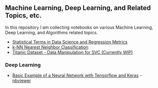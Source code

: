 ## Machine Learning, Deep Learning, and Related Topics, etc.

In this repository I am collecting notebooks on various Machine Learning, Deep Learning, and Algorithms related topics.

* [Statistical Terms in Data Science and Regression Metrics](https://github.com/ditdili/Machine_Learning_Algorithms_and_ML_Related_Topics/blob/master/Statistical_Terms_in_Data_Science_and_Regression_Metrics.ipynb)
* [k-NN Nearest Neighbor Classification](https://github.com/ditdili/Machine_Learning_Algorithms/blob/master/kNN_Nearest_Neighbor_Classification.ipynb)
* [Titanic Dataset - Data Manipulation for SVC (Currently WIP)](https://github.com/ditdili/Machine_Learning_Algorithms/blob/master/Titanic_Dataset-Data_Manipulation_for_SVC-Git.ipynb)


### Deep Learning

* [Basic Example of a Neural Network with Tensorflow and Keras](http://codewithmax.com/2018/03/06/basic-example-of-a-neural-network-with-tensorflow-and-keras/) - [nbviewer](http://nbviewer.jupyter.org/github/ditdili/Machine_Learning-Deep_Learning-and_Related_Topics/blob/master/notebooks/Basic_NN_with_Keras_and_Tensorflow.ipynb)
